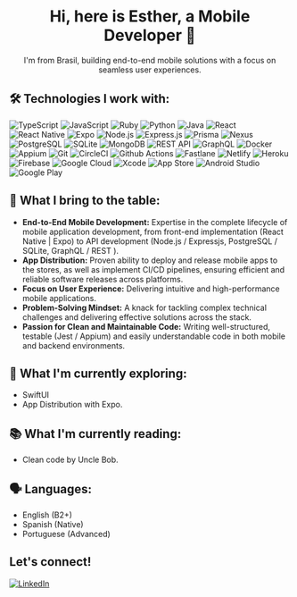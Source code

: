 <div align="center">
  <h1>Hi, here is Esther, a Mobile Developer 👋</h1>
  <p>I'm from Brasil, building end-to-end mobile solutions with a focus on seamless user experiences.</p>
</div>

## 🛠️ Technologies I work with:

<p align="center">

![TypeScript](https://img.shields.io/badge/TypeScript-007ACC?style=plastic&logo=typescript&logoColor=white) ![JavaScript](https://img.shields.io/badge/JavaScript-F7DF1E?style=plastic&logo=javascript&logoColor=black) ![Ruby](https://img.shields.io/badge/Ruby-CC0000?style=plastic&logo=ruby&logoColor=white) ![Python](https://img.shields.io/badge/Python-yellow?style=plastic&logo=python&logoColor=white) ![Java](https://img.shields.io/badge/Java-ED8B00?style=plastic&logo=openjdk&logoColor=white) ![React](https://img.shields.io/badge/React-75C1D9?style=plastic&logo=react&logoColor=white) ![React Native](https://img.shields.io/badge/React_Native-61DAFB?style=plastic&logo=react&logoColor=white) ![Expo](https://img.shields.io/badge/Expo-4630EB?style=plastic&logo=expo&logoColor=white) ![Node.js](https://img.shields.io/badge/Node.js-339933?style=plastic&logo=nodedotjs&logoColor=white) ![Express.js](https://img.shields.io/badge/Express.js-000000?style=plastic&logo=express&logoColor=white) ![Prisma](https://img.shields.io/badge/Prisma-3982CE?style=plastic&logo=prisma&logoColor=white) ![Nexus](https://img.shields.io/badge/Nexus-000000?style=plastic&logo=graphql&logoColor=white) ![PostgreSQL](https://img.shields.io/badge/PostgreSQL-316192?style=plastic&logo=postgresql&logoColor=white) ![SQLite](https://img.shields.io/badge/SQLite-07405E?style=plastic&logo=sqlite&logoColor=white) ![MongoDB](https://img.shields.io/badge/MongoDB-47A248?style=plastic&logo=mongodb&logoColor=white) ![REST API](https://img.shields.io/badge/REST-orange?style=plastic&logo=rest&logoColor=white) ![GraphQL](https://img.shields.io/badge/GraphQL-E10098?style=plastic&logo=graphql&logoColor=white) ![Docker](https://img.shields.io/badge/Docker-2496ED?style=plastic&logo=docker&logoColor=white) ![Appium](https://img.shields.io/badge/Appium-7858BC?style=plastic&logo=appium&logoColor=white) ![Git](https://img.shields.io/badge/Git-orange?style=plastic&logo=git&logoColor=white) ![CircleCI](https://img.shields.io/badge/CircleCI-343434?style=plastic&logo=circleci&logoColor=white) ![Github Actions](https://img.shields.io/badge/Github_Actions-343434?style=plastic&logo=githubactions&logoColor=86D2B1) ![Fastlane](https://img.shields.io/badge/Fastlane-4D10C5?style=plastic&logo=fastlane&logoColor=white) ![Netlify](https://img.shields.io/badge/Netlify-00C7B7?style=plastic&logo=netlify&logoColor=white) ![Heroku](https://img.shields.io/badge/Heroku-430098?style=plastic&logo=heroku&logoColor=white) ![Firebase](https://img.shields.io/badge/Firebase-FFCA28?style=plastic&logo=firebase&logoColor=black) ![Google Cloud](https://img.shields.io/badge/Google_Cloud-4285F4?style=plastic&logo=google-cloud&logoColor=white) ![Xcode](https://img.shields.io/badge/Xcode-007ACC?style=plastic&logo=xcode&logoColor=white) ![App Store](https://img.shields.io/badge/App_Store-0D96F6?style=plastic&logo=app-store&logoColor=white) ![Android Studio](https://img.shields.io/badge/Android_Studio-3DDC84?style=plastic&logo=androidstudio&logoColor=white) ![Google Play](https://img.shields.io/badge/Google_Play-3DDC84?style=plastic&logo=google-play&logoColor=white)

</p>

## 💼 What I bring to the table:

- **End-to-End Mobile Development:** Expertise in the complete lifecycle of mobile application development, from front-end implementation (React Native | Expo) to API development (Node.js / Expressjs, PostgreSQL / SQLite, GraphQL / REST ). 
- **App Distribution:** Proven ability to deploy and release mobile apps to the stores, as well as implement CI/CD pipelines, ensuring efficient and reliable software releases across platforms.
- **Focus on User Experience:** Delivering intuitive and high-performance mobile applications.
- **Problem-Solving Mindset:** A knack for tackling complex technical challenges and delivering effective solutions across the stack.
- **Passion for Clean and Maintainable Code:** Writing well-structured, testable (Jest / Appium) and easily understandable code in both mobile and backend environments.

## 🌱 What I'm currently exploring:

- SwiftUI
- App Distribution with Expo.

## 📚 What I'm currently reading:

- Clean code by Uncle Bob.

## 🗣️ Languages:

- English (B2+)
- Spanish (Native)
- Portuguese (Advanced)

## Let's connect!

[![LinkedIn](https://img.shields.io/badge/-LinkedIn-0077B5?style=for-the-badge&logo=linkedin&logoColor=white)](https://www.linkedin.com/in/lestherxcoronel)
